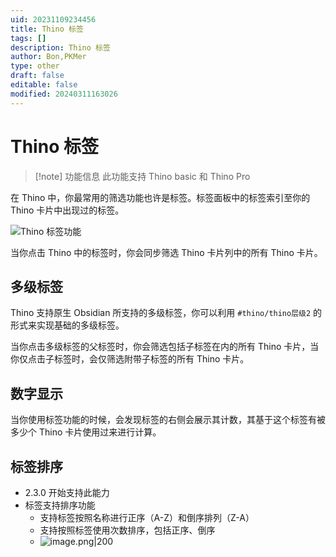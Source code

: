 ```yaml
---
uid: 20231109234456
title: Thino 标签
tags: []
description: Thino 标签
author: Bon,PKMer
type: other
draft: false
editable: false
modified: 20240311163026
---
```


# Thino 标签

> [!note] 功能信息
> 此功能支持 Thino basic 和 Thino Pro

在 Thino 中，你最常用的筛选功能也许是标签。标签面板中的标签索引至你的 Thino 卡片中出现过的标签。

![Thino 标签功能](https://cdn.pkmer.cn/images/Pasted%20image%2020231109115629.png!pkmer)

当你点击 Thino 中的标签时，你会同步筛选 Thino 卡片列中的所有 Thino 卡片。

## 多级标签

Thino 支持原生 Obsidian 所支持的多级标签，你可以利用 `#thino/thino层级2` 的形式来实现基础的多级标签。

当你点击多级标签的父标签时，你会筛选包括子标签在内的所有 Thino 卡片，当你仅点击子标签时，会仅筛选附带子标签的所有 Thino 卡片。

## 数字显示

当你使用标签功能的时候，会发现标签的右侧会展示其计数，其基于这个标签有被多少个 Thino 卡片使用过来进行计算。

## 标签排序

- 2.3.0 开始支持此能力
- 标签支持排序功能
	- 支持标签按照名称进行正序（A-Z）和倒序排列（Z-A）
	- 支持按照标签使用次数排序，包括正序、倒序
	- ![image.png|200](https://cdn.pkmer.cn/images/20240223094836.png!pkmer)